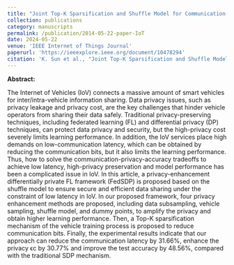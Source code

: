 ```yaml
---
title: "Joint Top-K Sparsification and Shuffle Model for Communication-Privacy-Accuracy Tradeoffs in Federated-Learning-Based IoV"
collection: publications
category: manuscripts
permalink: /publication/2014-05-22-paper-IoT
date: 2024-05-22
venue: 'IEEE Internet of Things Journal'
paperurl: 'https://ieeexplore.ieee.org/document/10478294'
citation: 'K. Sun et al., "Joint Top-K Sparsification and Shuffle Model for Communication-Privacy-Accuracy Tradeoffs in Federated-Learning-Based IoV," in IEEE Internet of Things Journal, vol. 11, no. 11, pp. 19721-19735, 1 June1, 2024, doi: 10.1109/JIOT.2024.3370991. '
---
```


**Abstract:**

The Internet of Vehicles (IoV) connects a massive amount of smart vehicles for inter/intra-vehicle information sharing. Data privacy issues, such as privacy leakage and privacy cost, are the key challenges that hinder vehicle operators from sharing their data safely. Traditional privacy-preserving techniques, including federated learning (FL) and differential privacy (DP) techniques, can protect data privacy and security, but the high-privacy cost severely limits learning performance. In addition, the IoV services place high demands on low-communication latency, which can be obtained by reducing the communication bits, but it also limits the learning performance. Thus, how to solve the communication-privacy-accuracy tradeoffs to achieve low latency, high-privacy preservation and model performance has been a complicated issue in IoV. In this article, a privacy-enhancement differentially private FL framework (FedSDP) is proposed based on the shuffle model to ensure secure and efficient data sharing under the constraint of low latency in IoV. In our proposed framework, four privacy enhancement methods are proposed, including data subsampling, vehicle sampling, shuffle model, and dummy points, to amplify the privacy and obtain higher learning performance. Then, a Top-K sparsification mechanism of the vehicle training process is proposed to reduce communication bits. Finally, the experimental results indicate that our approach can reduce the communication latency by 31.66%, enhance the privacy ϵc by 30.77% and improve the test accuracy by 48.56%, compared with the traditional SDP mechanism.

